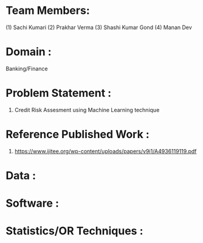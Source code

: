 # Team Members:
(1) Sachi Kumari
(2) Prakhar Verma
(3) Shashi Kumar Gond
(4) Manan Dev
# Domain :
Banking/Finance
# Problem Statement :
1) Credit Risk Assesment using Machine Learning technique 
# Reference Published Work :
1) https://www.ijitee.org/wp-content/uploads/papers/v9i1/A4936119119.pdf
# Data :
# Software :
# Statistics/OR Techniques :
